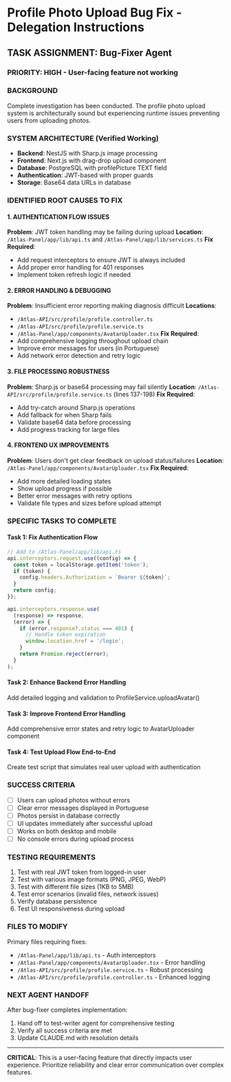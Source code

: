 # Profile Photo Upload Bug Fix - Delegation Instructions

## TASK ASSIGNMENT: Bug-Fixer Agent

### PRIORITY: HIGH - User-facing feature not working

### BACKGROUND
Complete investigation has been conducted. The profile photo upload system is architecturally sound but experiencing runtime issues preventing users from uploading photos.

### SYSTEM ARCHITECTURE (Verified Working)
- **Backend**: NestJS with Sharp.js image processing
- **Frontend**: Next.js with drag-drop upload component
- **Database**: PostgreSQL with profilePicture TEXT field
- **Authentication**: JWT-based with proper guards
- **Storage**: Base64 data URLs in database

### IDENTIFIED ROOT CAUSES TO FIX

#### 1. AUTHENTICATION FLOW ISSUES
**Problem**: JWT token handling may be failing during upload
**Location**: `/Atlas-Panel/app/lib/api.ts` and `/Atlas-Panel/app/lib/services.ts`
**Fix Required**:
- Add request interceptors to ensure JWT is always included
- Add proper error handling for 401 responses
- Implement token refresh logic if needed

#### 2. ERROR HANDLING & DEBUGGING
**Problem**: Insufficient error reporting making diagnosis difficult
**Locations**:
- `/Atlas-API/src/profile/profile.controller.ts`
- `/Atlas-API/src/profile/profile.service.ts`
- `/Atlas-Panel/app/components/AvatarUploader.tsx`
**Fix Required**:
- Add comprehensive logging throughout upload chain
- Improve error messages for users (in Portuguese)
- Add network error detection and retry logic

#### 3. FILE PROCESSING ROBUSTNESS
**Problem**: Sharp.js or base64 processing may fail silently
**Location**: `/Atlas-API/src/profile/profile.service.ts` (lines 137-198)
**Fix Required**:
- Add try-catch around Sharp.js operations
- Add fallback for when Sharp fails
- Validate base64 data before processing
- Add progress tracking for large files

#### 4. FRONTEND UX IMPROVEMENTS
**Problem**: Users don't get clear feedback on upload status/failures
**Location**: `/Atlas-Panel/app/components/AvatarUploader.tsx`
**Fix Required**:
- Add more detailed loading states
- Show upload progress if possible
- Better error messages with retry options
- Validate file types and sizes before upload attempt

### SPECIFIC TASKS TO COMPLETE

#### Task 1: Fix Authentication Flow
```typescript
// Add to /Atlas-Panel/app/lib/api.ts
api.interceptors.request.use((config) => {
  const token = localStorage.getItem('token');
  if (token) {
    config.headers.Authorization = `Bearer ${token}`;
  }
  return config;
});

api.interceptors.response.use(
  (response) => response,
  (error) => {
    if (error.response?.status === 401) {
      // Handle token expiration
      window.location.href = '/login';
    }
    return Promise.reject(error);
  }
);
```

#### Task 2: Enhance Backend Error Handling
Add detailed logging and validation to ProfileService.uploadAvatar()

#### Task 3: Improve Frontend Error Handling
Add comprehensive error states and retry logic to AvatarUploader component

#### Task 4: Test Upload Flow End-to-End
Create test script that simulates real user upload with authentication

### SUCCESS CRITERIA
- [ ] Users can upload photos without errors
- [ ] Clear error messages displayed in Portuguese
- [ ] Photos persist in database correctly
- [ ] UI updates immediately after successful upload
- [ ] Works on both desktop and mobile
- [ ] No console errors during upload process

### TESTING REQUIREMENTS
1. Test with real JWT token from logged-in user
2. Test with various image formats (PNG, JPEG, WebP)
3. Test with different file sizes (1KB to 5MB)
4. Test error scenarios (invalid files, network issues)
5. Verify database persistence
6. Test UI responsiveness during upload

### FILES TO MODIFY
Primary files requiring fixes:
- `/Atlas-Panel/app/lib/api.ts` - Auth interceptors
- `/Atlas-Panel/app/components/AvatarUploader.tsx` - Error handling
- `/Atlas-API/src/profile/profile.service.ts` - Robust processing
- `/Atlas-API/src/profile/profile.controller.ts` - Enhanced logging

### NEXT AGENT HANDOFF
After bug-fixer completes implementation:
1. Hand off to test-writer agent for comprehensive testing
2. Verify all success criteria are met
3. Update CLAUDE.md with resolution details

---

**CRITICAL**: This is a user-facing feature that directly impacts user experience. Prioritize reliability and clear error communication over complex features.